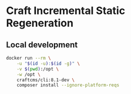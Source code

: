# Craft Incremental Static Regeneration

## Local development

```bash
docker run --rm \
    -u "$(id -u):$(id -g)" \
    -v $(pwd):/opt \
    -w /opt \
    craftcms/cli:8.1-dev \
    composer install --ignore-platform-reqs
```